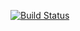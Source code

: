 [![Build Status](https://travis-ci.com/Monstrofil/replays_unpack.svg?branch=master)](https://travis-ci.com/Monstrofil/replays_unpack)
